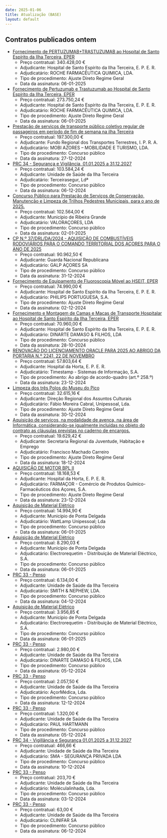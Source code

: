 ```yaml
---
date: 2025-01-06
title: Atualização (BASE)
layout: default
---
```

## Contratos publicados ontem

* [Fornecimento de PERTUZUMAB+TRASTUZUMAB ao Hospital de Santo Espírito da Ilha Terceira, EPER](https://www.base.gov.pt/Base4/pt/detalhe/?type=contratos&id=11133305)
  * Preço contratual: 340.428,00 €
  * Adjudicante: Hospital de Santo Espírito da Ilha Terceira, E. P. E. R.
  * Adjudicatário: ROCHE FARMACÊUTICA QUIMICA, LDA.
  * Tipo de procedimento: Ajuste Direto Regime Geral
  * Data da assinatura: 06-01-2025
* [Fornecimento de Pertuzumab e Trastuzumab ao Hospital de Santo Espírito da Ilha Terceira, EPER](https://www.base.gov.pt/Base4/pt/detalhe/?type=contratos&id=11133234)
  * Preço contratual: 273.750,24 €
  * Adjudicante: Hospital de Santo Espírito da Ilha Terceira, E. P. E. R.
  * Adjudicatário: ROCHE FARMACÊUTICA QUIMICA, LDA.
  * Tipo de procedimento: Ajuste Direto Regime Geral
  * Data da assinatura: 06-01-2025
* [Prestação de serviços de transporte público coletivo regular de passageiros em período de fim de semana na ilha Terceira](https://www.base.gov.pt/Base4/pt/detalhe/?type=contratos&id=11132147)
  * Preço contratual: 197.300,00 €
  * Adjudicante: Fundo Regional dos Transportes Terrestres, I. P. R. A.
  * Adjudicatário: MOBI AZORES – MOBILIDADE E TURISMO, LDA.
  * Tipo de procedimento: Concurso público
  * Data da assinatura: 27-12-2024
* [PRC 34 - Segurança e Vigilância, 01.01.2025 a 31.12.2027](https://www.base.gov.pt/Base4/pt/detalhe/?type=contratos&id=11132523)
  * Preço contratual: 103.584,24 €
  * Adjudicante: Unidade de Saúde da Ilha Terceira
  * Adjudicatário: Terceirasegur, Ldª
  * Tipo de procedimento: Concurso público
  * Data da assinatura: 06-12-2024
* [Concurso Público para Prestação de Serviços de Conservação, Manutenção e Limpeza de Trilhos Pedestres Municipais, para o ano de 2025.](https://www.base.gov.pt/Base4/pt/detalhe/?type=contratos&id=11131718)
  * Preço contratual: 102.564,00 €
  * Adjudicante: Município de Ribeira Grande
  * Adjudicatário: VALORAÇORES, LDA
  * Tipo de procedimento: Concurso público
  * Data da assinatura: 02-01-2025
* [CP N.º 37/DRL/DA/2024 - AQUISIÇÃO DE COMBUSTÍVEIS RODOVIÁRIOS PARA O COMANDO TERRITORIAL DOS AÇORES PARA O ANO DE 2025](https://www.base.gov.pt/Base4/pt/detalhe/?type=contratos&id=11132587)
  * Preço contratual: 90.962,50 €
  * Adjudicante: Guarda Nacional Republicana
  * Adjudicatário: GALP AÇORES SA
  * Tipo de procedimento: Concurso público
  * Data da assinatura: 31-12-2024
* [Fornecimento de Equipamento de Fluoroscopia Móvel ao HSEIT, EPER](https://www.base.gov.pt/Base4/pt/detalhe/?type=contratos&id=11131274)
  * Preço contratual: 74.990,00 €
  * Adjudicante: Hospital de Santo Espírito da Ilha Terceira, E. P. E. R.
  * Adjudicatário: PHILIPS PORTUGUESA, S.A.
  * Tipo de procedimento: Ajuste Direto Regime Geral
  * Data da assinatura: 02-12-2024
* [Fornecimento e Montagem de Camas e Macas de Transporte Hospitalar ao Hospital de Santo Espírito da Ilha Terceira, EPER](https://www.base.gov.pt/Base4/pt/detalhe/?type=contratos&id=11131690)
  * Preço contratual: 70.960,00 €
  * Adjudicante: Hospital de Santo Espírito da Ilha Terceira, E. P. E. R.
  * Adjudicatário: DINARTE DAMASO & FILHOS, LDA
  * Tipo de procedimento: Concurso público
  * Data da assinatura: 28-10-2024
* [RENOVAÇÃO DO LICENCIAMENTO ORACLE PARA 2025 AO ABRIGO DA  PORTARIA N.º 2241, 22 DE NOVEMBRO](https://www.base.gov.pt/Base4/pt/detalhe/?type=contratos&id=11133142)
  * Preço contratual: 57.803,64 €
  * Adjudicante: Hospital da Horta, E. P. E. R.
  * Adjudicatário: Timestamp - Sistemas de Informação, S.A.
  * Tipo de procedimento: Ao abrigo de acordo-quadro (art.º 258.º)
  * Data da assinatura: 23-12-2024
* [Limpeza dos três Polos do Museu do Pico](https://www.base.gov.pt/Base4/pt/detalhe/?type=contratos&id=11131691)
  * Preço contratual: 32.615,16 €
  * Adjudicante: Direção Regional dos Assuntos Culturais
  * Adjudicatário: Fábio Moreira Cabral, Unipessoal, Lda.
  * Tipo de procedimento: Ajuste Direto Regime Geral
  * Data da assinatura: 30-12-2024
* [Aquisição de serviços, na modalidade de avença, na área de Informática, considerando-se igualmente incluídas no objeto do contrato as
cláusulas previstas no caderno de encargos.](https://www.base.gov.pt/Base4/pt/detalhe/?type=contratos&id=11131313)
  * Preço contratual: 19.629,42 €
  * Adjudicante: Secretaria Regional da Juventude, Habitação e Emprego
  * Adjudicatário: Francisco Machado Carreiro
  * Tipo de procedimento: Ajuste Direto Regime Geral
  * Data da assinatura: 18-12-2024
* [AQUISIÇÃO DE MOTOR BPL II](https://www.base.gov.pt/Base4/pt/detalhe/?type=contratos&id=11131321)
  * Preço contratual: 18.168,53 €
  * Adjudicante: Hospital da Horta, E. P. E. R.
  * Adjudicatário: FARMAÇOR - Comércio de Produtos Químico-Farmacêuticos dos Açores, S.A.
  * Tipo de procedimento: Ajuste Direto Regime Geral
  * Data da assinatura: 23-12-2024
* [Aquisição de Material Elétrico](https://www.base.gov.pt/Base4/pt/detalhe/?type=contratos&id=11131017)
  * Preço contratual: 14.994,90 €
  * Adjudicante: Município de Ponta Delgada
  * Adjudicatário: WattLamp Unipessoal; Lda
  * Tipo de procedimento: Concurso público
  * Data da assinatura: 06-01-2025
* [Aquisição de Material Elétrico](https://www.base.gov.pt/Base4/pt/detalhe/?type=contratos&id=11131040)
  * Preço contratual: 8.290,03 €
  * Adjudicante: Município de Ponta Delgada
  * Adjudicatário: Electrorequetim - Distribuição de Material Eléctrico, S.A.
  * Tipo de procedimento: Concurso público
  * Data da assinatura: 06-01-2025
* [PRC 33 - Penso](https://www.base.gov.pt/Base4/pt/detalhe/?type=contratos&id=11133024)
  * Preço contratual: 6.134,00 €
  * Adjudicante: Unidade de Saúde da Ilha Terceira
  * Adjudicatário: SMITH & NEPHEW, LDA.
  * Tipo de procedimento: Concurso público
  * Data da assinatura: 04-12-2024
* [Aquisição de Material Elétrico](https://www.base.gov.pt/Base4/pt/detalhe/?type=contratos&id=11131033)
  * Preço contratual: 3.956,85 €
  * Adjudicante: Município de Ponta Delgada
  * Adjudicatário: Electrorequetim - Distribuição de Material Eléctrico, S.A.
  * Tipo de procedimento: Concurso público
  * Data da assinatura: 06-01-2025
* [PRC 33 - Penso](https://www.base.gov.pt/Base4/pt/detalhe/?type=contratos&id=11132838)
  * Preço contratual: 2.980,00 €
  * Adjudicante: Unidade de Saúde da Ilha Terceira
  * Adjudicatário: DINARTE DAMASO & FILHOS, LDA
  * Tipo de procedimento: Concurso público
  * Data da assinatura: 05-12-2024
* [PRC 33 - Penso](https://www.base.gov.pt/Base4/pt/detalhe/?type=contratos&id=11132768)
  * Preço contratual: 2.057,50 €
  * Adjudicante: Unidade de Saúde da Ilha Terceira
  * Adjudicatário: AçorMédica, Lda.
  * Tipo de procedimento: Concurso público
  * Data da assinatura: 12-12-2024
* [PRC 33 - Penso](https://www.base.gov.pt/Base4/pt/detalhe/?type=contratos&id=11132903)
  * Preço contratual: 1.320,00 €
  * Adjudicante: Unidade de Saúde da Ilha Terceira
  * Adjudicatário: PAUL HARTMANN
  * Tipo de procedimento: Concurso público
  * Data da assinatura: 05-12-2024
* [PRC 34 - Vigillância e Segurança 01.01.2025 a 31.12.2027](https://www.base.gov.pt/Base4/pt/detalhe/?type=contratos&id=11132571)
  * Preço contratual: 466,66 €
  * Adjudicante: Unidade de Saúde da Ilha Terceira
  * Adjudicatário: SMA - SEGURANÇA PRIVADA LDA
  * Tipo de procedimento: Concurso público
  * Data da assinatura: 10-12-2024
* [PRC 33 - Penso](https://www.base.gov.pt/Base4/pt/detalhe/?type=contratos&id=11132806)
  * Preço contratual: 203,70 €
  * Adjudicante: Unidade de Saúde da Ilha Terceira
  * Adjudicatário: Moléculalinhada, Lda.
  * Tipo de procedimento: Concurso público
  * Data da assinatura: 03-12-2024
* [PRC 33 - Penso](https://www.base.gov.pt/Base4/pt/detalhe/?type=contratos&id=11132876)
  * Preço contratual: 63,00 €
  * Adjudicante: Unidade de Saúde da Ilha Terceira
  * Adjudicatário: CLINIFAR SA
  * Tipo de procedimento: Concurso público
  * Data da assinatura: 06-12-2024

